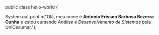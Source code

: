 public class hello-world {

System.out.println("Olá, meu nome é **Antonio Erisson Barbosa Bezerra Cunha** e estou cursando _Análise e Desenvolvimento de Sistemas_ pela UniCesumar.");
